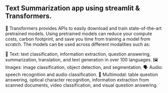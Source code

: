 ## Text Summarization app using streamlit & Transformers.

🤗 Transformers provides APIs to easily download and train state-of-the-art pretrained models. Using pretrained models can reduce your compute costs, carbon footprint, and save you time from training a model from scratch. The models can be used across different modalities such as:

📝 Text: text classification, information extraction, question answering, summarization, translation, and text generation in over 100 languages.
🖼️ Images: image classification, object detection, and segmentation.
🗣️ Audio: speech recognition and audio classification.
🐙 Multimodal: table question answering, optical character recognition, information extraction from scanned documents, video classification, and visual question answering.
